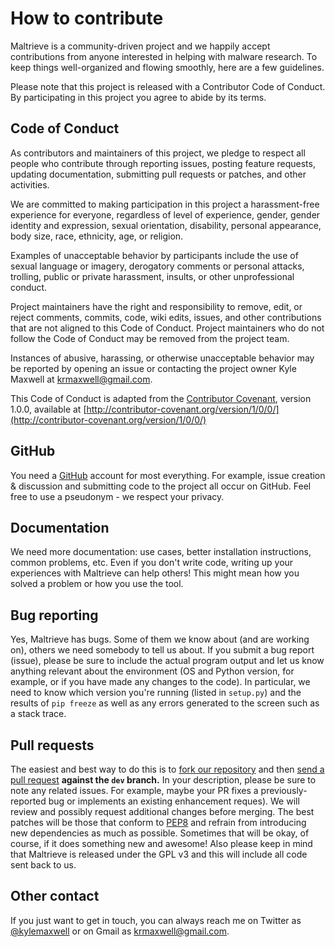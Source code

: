 # How to contribute

Maltrieve is a community-driven project and we happily accept contributions from anyone interested in helping with malware research. To keep things well-organized and flowing smoothly, here are a few guidelines.

Please note that this project is released with a Contributor Code of Conduct. By participating in this project you agree to abide by its terms.

## Code of Conduct

As contributors and maintainers of this project, we pledge to respect all people who contribute through reporting issues, posting feature requests, updating documentation, submitting pull requests or patches, and other activities.

We are committed to making participation in this project a harassment-free experience for everyone, regardless of level of experience, gender, gender identity and expression, sexual orientation, disability, personal appearance, body size, race, ethnicity, age, or religion.

Examples of unacceptable behavior by participants include the use of sexual language or imagery, derogatory comments or personal attacks, trolling, public or private harassment, insults, or other unprofessional conduct.

Project maintainers have the right and responsibility to remove, edit, or reject comments, commits, code, wiki edits, issues, and other contributions that are not aligned to this Code of Conduct. Project maintainers who do not follow the Code of Conduct may be removed from the project team.

Instances of abusive, harassing, or otherwise unacceptable behavior may be reported by opening an issue or contacting the project owner Kyle Maxwell at krmaxwell@gmail.com.

This Code of Conduct is adapted from the [Contributor Covenant](http:contributor-covenant.org), version 1.0.0, available at [http://contributor-covenant.org/version/1/0/0/](http://contributor-covenant.org/version/1/0/0/)

## GitHub

You need a [GitHub](https://github.com) account for most everything. For example, issue creation & discussion and submitting code to the project all occur on GitHub. Feel free to use a pseudonym - we respect your privacy.

## Documentation

We need more documentation: use cases, better installation instructions, common problems, etc. Even if you don't write code, writing up your experiences with Maltrieve can help others! This might mean how you solved a problem or how you use the tool.

## Bug reporting

Yes, Maltrieve has bugs. Some of them we know about (and are working on), others we need somebody to tell us about. If you submit a bug report (issue), please be sure to include the actual program output and let us know anything relevant about the environment (OS and Python version, for example, or if you have made any changes to the code). In particular, we need to know which version you're running (listed in `setup.py`) and the results of `pip freeze` as well as any errors generated to the screen such as a stack trace.

## Pull requests

The easiest and best way to do this is to [fork our repository](https://help.github.com/articles/fork-a-repo) and then [send a pull request](https://help.github.com/articles/using-pull-requests) **against the `dev` branch.** In your description, please be sure to note any related issues. For example, maybe your PR fixes a previously-reported bug or implements an existing enhancement reques). We will review and possibly request additional changes before merging. The best patches will be those that conform to [PEP8](http://legacy.python.org/dev/peps/pep-0008/) and refrain from introducing new dependencies as much as possible. Sometimes that will be okay, of course, if it does something new and awesome! Also please keep in mind that Maltrieve is released under the GPL v3 and this will include all code sent back to us.

## Other contact

If you just want to get in touch, you can always reach me on Twitter as [@kylemaxwell](https://twitter.com/kylemaxwell) or on Gmail as krmaxwell@gmail.com.
